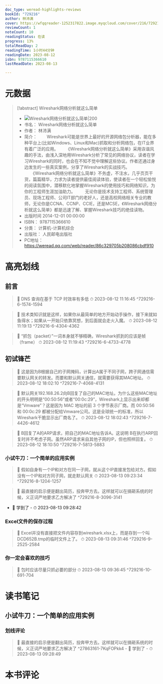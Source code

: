 ```yaml
---
doc_type: weread-highlights-reviews
bookId: "729216"
author: 林沛满
cover: https://wfqqreader-1252317822.image.myqcloud.com/cover/216/729216/t7_729216.jpg
reviewCount: 1
noteCount: 10
readingStatus: 在读
progress: 13%
totalReadDay: 2
readingTime: 1小时44分钟
readingDate: 2023-08-12
isbn: 9787115366610
lastReadDate: 2023-08-13

---
```

# 元数据
> [!abstract] Wireshark网络分析就这么简单
> - ![ Wireshark网络分析就这么简单|200](https://wfqqreader-1252317822.image.myqcloud.com/cover/216/729216/t7_729216.jpg)
> - 书名： Wireshark网络分析就这么简单
> - 作者： 林沛满
> - 简介： 　　Wireshark可能是世界上最好的开源网络包分析器，能在多种平台上(比如Windows、Linux和Mac)抓取和分析网络包，在IT业界有着广泛的应用。
　　《Wireshark网络分析就这么简单》采用诙谐风趣的手法，由浅入深地用Wireshark分析了常见的网络协议，读者在学习Wireshark的同时，也会在不知不觉中理解这些协议。作者还通过身边发生的一些真实案例，分享了Wireshark的实战技巧。
　　《Wireshark网络分析就这么简单》不务虚，不注水，几乎页页干货，篇篇精华，力求为读者提供最佳阅读体验，使读者在一个轻松愉悦的阅读氛围中，潜移默化地掌握Wireshark的使用技巧和网络知识，为你的工程师生涯加油助力。
　　无论你是技术支持工程师、系统管理员、现场工程师、公司IT部门的老好人，还是高校网络相关专业的教师，无论你是CCNA、CCNP、CCIE，还是MCSE，《Wireshark网络分析就这么简单》都是迅速了解、掌握Wireshark技巧的绝佳读物。
> - 出版时间 2014-12-01 00:00:00
> - ISBN： 9787115366610
> - 分类： 计算机-计算机综合
> - 出版社： 人民邮电出版社
> - PC地址：https://weread.qq.com/web/reader/86c329705b208086cbdf910

# 高亮划线

## 前言

> 📌 DNS 查询在基于 TCP 时效率有多低 
> ⏱ 2023-08-12 11:16:45 ^729216-6-1574-1594

> 📌 技术类知识就是这样，如果你从最简单的地方开始动手操作，接下来就如鱼得水；如果从一开始只依靠冥想，到后面就会走火入魔。 
> ⏱ 2023-08-12 11:19:13 ^729216-6-4304-4362

> 📌 “抓包（packet）”一词本身就不够精确，Wireshark抓到的应该是帧（frame） 
> ⏱ 2023-08-12 11:19:43 ^729216-6-4733-4778

## 初试锋芒

> 📌 这是因为B根据自己的子网掩码，计算出A属于不同子网，跨子网通信需要默认网关的转发。而要和默认网关通信，就需要获得其MAC地址。 
> ⏱ 2023-08-12 18:02:10 ^729216-7-4068-4131

> 📌 默认网关192.168.26.2向B回复了自己的MAC地址。为什么这些MAC地址的开头明明是“00:50:56”或者“00:0c:29”，Wireshark上显示出来却都是“Vmware”？这是因为 MAC 地址的前 3 个字节表示厂商。而 00:50:56 和 00:0c:29 都被分配给Vmware公司。这是全球统一的标准，所以Wireshark干脆显示出厂商名了。 
> ⏱ 2023-08-12 18:02:43 ^729216-7-4426-4612

> 📌 B回复了A的ARP请求，把自己的MAC地址告诉A。这说明 B在执行ARP回复时并不考虑子网。虽然ARP请求来自其他子网的IP，但也照样回复。 
> ⏱ 2023-08-12 18:10:50 ^729216-7-5813-5883

### 小试牛刀：一个简单的应用实例

> 📌 假如自身有一个IP和对方在同一子网，就从这个IP直接发包给对方。假如没有一个IP和对方同子网，就走默认网关 
> ⏱ 2023-08-13 09:23:34 ^729216-8-1204-1257

> 📌  最直接的启示便是翻出简历，投奔甲方去。这样就可以在搞砸系统的时候，义正词严地要求乙方解决了 ^729216-8-3096-3141
- 💭 学到了 - ⏱ 2023-08-13 09:28:42 

### Excel文件的保存过程

> 📌 Excel并没有直接把文件内容存到wireshark.xlsx上，而是存到一个叫DCD652B.tmp的临时文件上了。 
> ⏱ 2023-08-13 09:31:46 ^729216-9-2525-2584

### 你一定会喜欢的技巧

> 📌 包时应该尽量只抓必要的部分 
> ⏱ 2023-08-13 09:36:45 ^729216-10-691-704

# 读书笔记

## 小试牛刀：一个简单的应用实例

### 划线评论
> 📌 最直接的启示便是翻出简历，投奔甲方去。这样就可以在搞砸系统的时候，义正词严地要求乙方解决了  ^27863161-7KqFOPkk4
    - 💭 学到了
    - ⏱ 2023-08-13 09:28:49
   
# 本书评论
